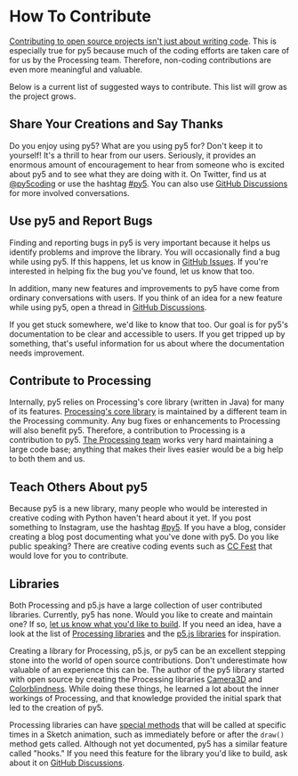 # How To Contribute

[Contributing to open source projects isn't just about writing code](https://klarasystems.com/articles/contributing-to-open-source-beyond-software-development/). This is especially true for py5 because much of the coding efforts are taken care of for us by the Processing team. Therefore, non-coding contributions are even more meaningful and valuable.

Below is a current list of suggested ways to contribute. This list will grow as the project grows.

## Share Your Creations and Say Thanks

Do you enjoy using py5? What are you using py5 for? Don't keep it to yourself! It's a thrill to hear from our users. Seriously, it provides an enormous amount of encouragement to hear from someone who is excited about py5 and to see what they are doing with it. On Twitter, find us at [@py5coding](https://twitter.com/py5coding) or use the hashtag [#py5](https://twitter.com/search?q=%23py5&f=live). You can also use [GitHub Discussions](https://github.com/py5coding/py5generator/discussions) for more involved conversations.

## Use py5 and Report Bugs

Finding and reporting bugs in py5 is very important because it helps us identify problems and improve the library. You will occasionally find a bug while using py5. If this happens, let us know in [GitHub Issues](https://github.com/py5coding/py5generator/issues). If you're interested in helping fix the bug you've found, let us know that too.

In addition, many new features and improvements to py5 have come from ordinary conversations with users. If you think of an idea for a new feature while using py5, open a thread in [GitHub Discussions](https://github.com/py5coding/py5generator/discussions).

If you get stuck somewhere, we'd like to know that too. Our goal is for py5's documentation to be clear and accessible to users. If you get tripped up by something, that's useful information for us about where the documentation needs improvement.

## Contribute to Processing

Internally, py5 relies on Processing's core library (written in Java) for many of its features. [Processing's core library](https://github.com/processing/processing4/tree/main/core) is maintained by a different team in the Processing community. Any bug fixes or enhancements to Processing will also benefit py5. Therefore, a contribution to Processing is a contribution to py5. [The Processing team](https://github.com/processing/processing4/graphs/contributors) works very hard maintaining a large code base; anything that makes their lives easier would be a big help to both them and us.

## Teach Others About py5

Because py5 is a new library, many people who would be interested in creative coding with Python haven't heard about it yet. If you post something to Instagram, use the hashtag [#py5](https://www.instagram.com/explore/tags/py5/). If you have a blog, consider creating a blog post documenting what you've done with py5. Do you like public speaking? There are creative coding events such as [CC Fest](https://ccfest.rocks/) that would love for you to contribute.

## Libraries

Both Processing and p5.js have a large collection of user contributed libraries. Currently, py5 has none. Would you like to create and maintain one? If so, [let us know what you'd like to build](https://github.com/py5coding/py5generator/discussions). If you need an idea, have a look at the list of [Processing libraries](https://processing.org/reference/libraries/) and the [p5.js libraries](https://p5js.org/libraries/) for inspiration.

Creating a library for Processing, p5.js, or py5 can be an excellent stepping stone into the world of open source contributions. Don't underestimate how valuable of an experience this can be. The author of the py5 library started with open source by creating the Processing libraries [Camera3D](https://ixora.io/projects/camera-3D/) and [Colorblindness](https://ixora.io/projects/colorblindness/). While doing these things, he learned a lot about the inner workings of Processing, and that knowledge provided the initial spark that led to the creation of py5.

Processing libraries can have [special methods](https://github.com/processing/processing/wiki/Library-Basics#library-methods) that will be called at specific times in a Sketch animation, such as immediately before or after the `draw()` method gets called. Although not yet documented, py5 has a similar feature called "hooks." If you need this feature for the library you'd like to build, ask about it on [GitHub Discussions](https://github.com/py5coding/py5generator/discussions).
